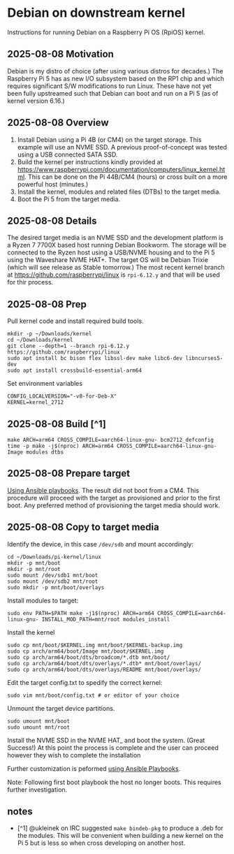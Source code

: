 # Debian on downstream kernel

Instructions for running Debian on a Raspberry Pi OS (RpiOS) kernel.

## 2025-08-08 Motivation

Debian is my distro of choice (after using various distros for decades.) The Raspberry Pi 5 has as new I/O subsystem based on the RP1 chip and which requires significant S/W modifications to run Linux. These have not yet been fully upstreamed such that Debian can boot and run on a Pi 5 (as of kernel version 6.16.)

## 2025-08-08 Overview

1. Install Debian using a Pi 4B (or CM4) on the target storage. This example will use an NVME SSD. A previous proof-of-concept was tested using a USB connected SATA SSD.
1. Build the kernel per instructions kindly provided at <https://www.raspberrypi.com/documentation/computers/linux_kernel.html>. This can be done on the Pi 44B/CM4 (hours) or cross built on a more powerful host (minutes.)
1. Install the kernel, modules and related files (DTBs) to the target media.
1. Boot the Pi 5 from the target media.

## 2025-08-08 Details

The desired target media is an NVME SSD and the development platform is a Ryzen 7 7700X based host running Debian Bookworm. The storage will be connected to the Ryzen host using a USB/NVME housing and to the Pi 5 using the Waveshare NVME HAT+. The target OS will be Debian Trixie (which will see release as Stable tomorrow.) The most recent kernel branch at <https://github.com/raspberrypi/linux> is `rpi-6.12.y` and that will be used for thir process.

## 2025-08-08 Prep

Pull kernel code and install required build tools.

```text
mkdir -p ~/Downloads/kernel
cd ~/Downloads/kernel
git clone --depth=1 --branch rpi-6.12.y https://github.com/raspberrypi/linux
sudo apt install bc bison flex libssl-dev make libc6-dev libncurses5-dev
sudo apt install crossbuild-essential-arm64
```

Set environment variables

```text
CONFIG_LOCALVERSION="-v8-for-Deb-X"
KERNEL=kernel_2712
```

## 2025-08-08 Build [^1]

```text
make ARCH=arm64 CROSS_COMPILE=aarch64-linux-gnu- bcm2712_defconfig
time -p make -j$(nproc) ARCH=arm64 CROSS_COMPILE=aarch64-linux-gnu- Image modules dtbs
```

## 2025-08-08 Prepare target

[Using Ansible playbooks](./Trixie_install_to_NVME.md). The result did not boot from a CM4. This procedure will proceed with the target as provisioned and prior to the first boot. Any preferred method of provisioning the target media should work.

## 2025-08-08 Copy to target media

Identify the device, in this case `/dev/sdb` and mount accordingly:

```text
cd ~/Downloads/pi-kernel/linux
mkdir -p mnt/boot
mkdir -p mnt/root
sudo mount /dev/sdb1 mnt/boot
sudo mount /dev/sdb2 mnt/root
sudo mkdir -p mnt/boot/overlays

```

Install modules to target:

```text
sudo env PATH=$PATH make -j1$(nproc) ARCH=arm64 CROSS_COMPILE=aarch64-linux-gnu- INSTALL_MOD_PATH=mnt/root modules_install
```

Install the kernel

```text
sudo cp mnt/boot/$KERNEL.img mnt/boot/$KERNEL-backup.img
sudo cp arch/arm64/boot/Image mnt/boot/$KERNEL.img
sudo cp arch/arm64/boot/dts/broadcom/*.dtb mnt/boot/
sudo cp arch/arm64/boot/dts/overlays/*.dtb* mnt/boot/overlays/
sudo cp arch/arm64/boot/dts/overlays/README mnt/boot/overlays/
```

Edit the target config.txt to spedify the correct kernel:

```text
sudo vim mnt/boot/config.txt # or editor of your choice
```

Unmount the target device partitions.

```text
sudo umount mnt/boot
sudo umount mnt/root
```

Install the NVME SSD in the NVME HAT_ and boot the system. (Great Success!) At this point the process is complete and the user can proceed however they wish to complete the installation

Further customization is peformed [using Ansible Playbooks](./Trixie_install_to_NVME.md#2025-08-08-continue-setup).

Note: Following first boot playbook the host no longer boots. This requires further investigation.

## notes

* [^1] @ukleinek on IRC suggested `make bindeb-pkg` to produce a .deb for the modules. This will be convenient when building a new kernel on the Pi 5 but is less so when cross developing on another host.